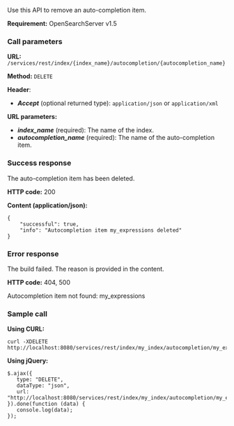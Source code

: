 Use this API to remove an auto-completion item.

**Requirement:** OpenSearchServer v1.5

### Call parameters

**URL:** ```/services/rest/index/{index_name}/autocompletion/{autocompletion_name}```

**Method:** ```DELETE```

**Header**:
- _**Accept**_ (optional returned type): ```application/json``` or ```application/xml```

**URL parameters:**
- _**index_name**_ (required): The name of the index.
- _**autocompletion_name**_ (required): The name of the auto-completion item.

### Success response
The auto-completion item has been deleted.

**HTTP code:**
200

**Content (application/json):**

    {
        "successful": true,
        "info": "Autocompletion item my_expressions deleted"
    }
    

### Error response

The build failed. The reason is provided in the content.

**HTTP code:**
404, 500

    
Autocompletion item not found: my_expressions
    

### Sample call

**Using CURL:**

    curl -XDELETE http://localhost:8080/services/rest/index/my_index/autocompletion/my_expressions
    

**Using jQuery:**

    $.ajax({ 
       type: "DELETE",
       dataType: "json",
       url: "http://localhost:8080/services/rest/index/my_index/autocompletion/my_expressions"
    }).done(function (data) {
       console.log(data);
    });
    
